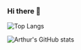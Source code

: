 ### Hi there 👋



![Top Langs](https://github-readme-stats.vercel.app/api/top-langs/?username=abdelkrimkr&hide=css&theme=radical)

![Arthur's GitHub stats](https://github-readme-stats.vercel.app/api?username=abdelkrimkr&theme=radical)


